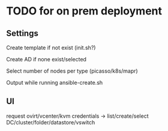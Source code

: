 # TODO for on prem deployment

## Settings

Create template if not exist (init.sh?)

Create AD if none exist/selected

Select number of nodes per type (picasso/k8s/mapr)

Output while running ansible-create.sh

## UI

request ovirt/vcenter/kvm credentials -> list/create/select DC/cluster/folder/datastore/vswitch
